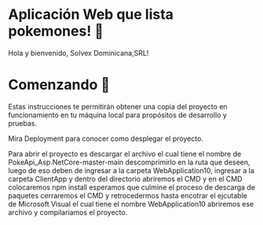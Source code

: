 # Aplicación Web que lista pokemones! 🦦
Hola y bienvenido, Solvex Dominicana,SRL!

# Comenzando 🚀
Estas instrucciones te permitirán obtener una copia del proyecto en funcionamiento en tu máquina local para propósitos de desarrollo y pruebas.

Mira  Deployment para conocer como desplegar el proyecto.

Para abrir el proyecto es descargar el archivo el cual tiene el nombre de PokeApi_Asp.NetCore-master-main descomprimirlo en la ruta que deseen, luego de eso deben de ingresar a la carpeta WebApplication10, ingresar a la carpeta ClientApp y dentro del directorio abriremos el CMD y en el CMD colocaremos npm install esperamos que culmine el proceso de descarga de paquetes cerraremos el CMD y retrocedermos hasta encotrar el ejcutable de Microsoft Visual el cual tiene el nombre WebApplication10 abriremos ese archivo y compilariamos el proyecto.
